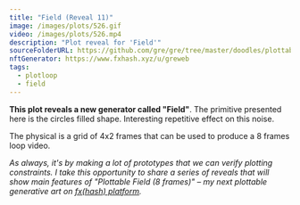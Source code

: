 ```yaml
---
title: "Field (Reveal 11)"
image: /images/plots/526.gif
video: /images/plots/526.mp4
description: "Plot reveal for 'Field'"
sourceFolderURL: https://github.com/gre/gre/tree/master/doodles/plottable-loop-field
nftGenerator: https://www.fxhash.xyz/u/greweb
tags:
  - plotloop
  - field
---
```


**This plot reveals a new generator called "Field"**. The primitive presented here is the circles filled shape. Interesting repetitive effect on this noise.

The physical is a grid of 4x2 frames that can be used to produce a 8 frames loop video.

_As always, it's by making a lot of prototypes that we can verify plotting constraints. I take this opportunity to share a series of reveals that will show main features of "Plottable Field (8 frames)" – my next plottable generative art on [fx(hash) platform](https://fxhash.xyz/u/greweb)._
